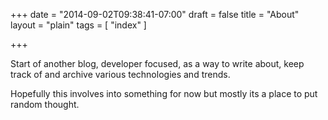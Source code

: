 +++
date = "2014-09-02T09:38:41-07:00"
draft = false
title = "About"
layout = "plain"
tags = [ "index" ]

+++

Start of another blog, developer focused, as a way to write about, keep track of and archive various technologies and trends.

Hopefully this involves into something for now but mostly its a place to put random thought.

